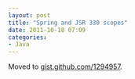 ```yaml
---
layout: post
title: "Spring and JSR 330 scopes"
date: 2011-10-18 07:09
categories:
- Java
---
```


Moved to [gist.github.com/1294957](https://gist.github.com/jehrhardt/1294957#file-spring-and-jsr-330-scopes-md).
